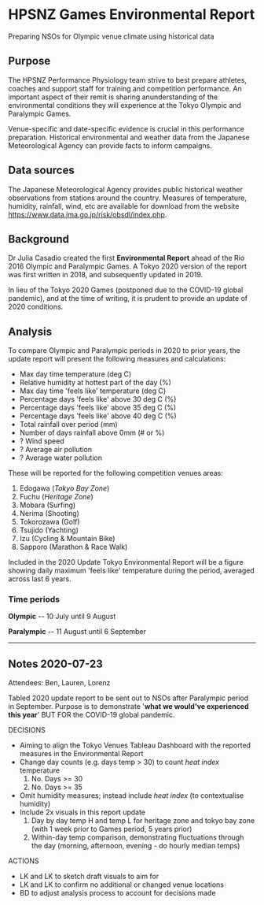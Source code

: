 # HPSNZ Games Environmental Report
Preparing NSOs for Olympic venue climate using historical data

## Purpose
The HPSNZ Performance Physiology team strive to best prepare athletes, coaches and support staff for training and competition performance. 
An important aspect of their remit is sharing anunderstanding of the environmental conditions they will experience at the Tokyo Olympic and Paralympic Games.

Venue-specific and date-specific evidence is crucial in this performance preparation. Historical environmental and weather data from the Japanese Meteorological Agency can provide facts to inform campaigns.

## Data sources
The Japanese Meteorological Agency provides public historical weather observations from stations around the country. Measures of temperature, humidity, rainfall, wind, etc are available for download from the website https://www.data.jma.go.jp/risk/obsdl/index.php.

## Background
Dr Julia Casadio created the first **Environmental Report** ahead of the Rio 2016 Olympic and Paralympic Games. A Tokyo 2020 version of the report was first written in 2018, and subsequently updated in 2019.

In lieu of the Tokyo 2020 Games (postponed due to the COVID-19 global pandemic), and at the time of writing, it is prudent to provide an update of 2020 conditions.

## Analysis
To compare Olympic and Paralympic periods in 2020 to prior years, the update report will present the following measures and calculations:
- Max day time temperature (deg C)
- Relative humidity at hottest part of the day (%)
- Max day time 'feels like' temperature (deg C)
- Percentage days 'feels like' above 30 deg C (%)
- Percentage days 'feels like' above 35 deg C (%)
- Percentage days 'feels like' above 40 deg C (%)
- Total rainfall over period (mm)
- Number of days rainfall above 0mm (# or %)
- ? Wind speed
- ? Average air pollution
- ? Average water pollution

These will be reported for the following competition venues areas:
1. Edogawa (*Tokyo Bay Zone*)
2. Fuchu (*Heritage Zone*)
3. Mobara (Surfing)
4. Nerima (Shooting)
5. Tokorozawa (Golf)
6. Tsujido (Yachting)
7. Izu (Cycling & Mountain Bike)
8. Sapporo (Marathon & Race Walk)

Included in the 2020 Update Tokyo Environmental Report will be a figure showing daily maximum 'feels like' temperature during the period, averaged across last 6 years.

### Time periods

**Olympic** -- 10 July until 9 August

**Paralympic** -- 11 August until 6 September


*****

## Notes 2020-07-23

Attendees: Ben, Lauren, Lorenz

Tabled 2020 update report to be sent out to NSOs after Paralympic period in September. Purpose is to demonstrate '**what we would've experienced this year**' BUT FOR the COVID-19 global pandemic.

DECISIONS
- Aiming to align the Tokyo Venues Tableau Dashboard with the reported measures in the Environmental Report
- Change day counts (e.g. days temp > 30) to count *heat index* temperature
  1. No. Days >= 30
  2. No. Days >= 35
- Omit humidity measures; instead include *heat index* (to contextualise humidity)
- Include 2x visuals in this report update
  1. Day by day temp H and temp L for heritage zone and tokyo bay zone (with 1 week prior to Games period, 5 years prior)
  2. Within-day temp comparison, demonstrating fluctuations through the day (morning, afternoon, evening - do hourly median temps)
  
ACTIONS
- LK and LK to sketch draft visuals to aim for
- LK and LK to confirm no additional or changed venue locations
- BD to adjust analysis process to account for decisions made
